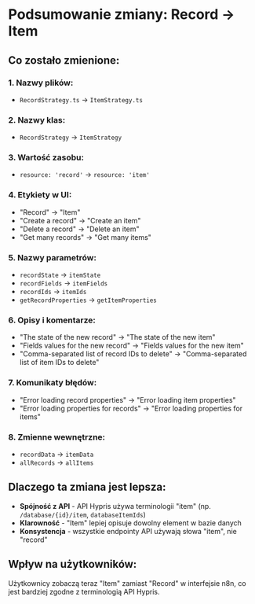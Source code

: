 # Podsumowanie zmiany: Record → Item

## Co zostało zmienione:

### 1. **Nazwy plików:**
- `RecordStrategy.ts` → `ItemStrategy.ts`

### 2. **Nazwy klas:**
- `RecordStrategy` → `ItemStrategy`

### 3. **Wartość zasobu:**
- `resource: 'record'` → `resource: 'item'`

### 4. **Etykiety w UI:**
- "Record" → "Item"
- "Create a record" → "Create an item"
- "Delete a record" → "Delete an item"
- "Get many records" → "Get many items"

### 5. **Nazwy parametrów:**
- `recordState` → `itemState`
- `recordFields` → `itemFields`
- `recordIds` → `itemIds`
- `getRecordProperties` → `getItemProperties`

### 6. **Opisy i komentarze:**
- "The state of the new record" → "The state of the new item"
- "Fields values for the new record" → "Fields values for the new item"
- "Comma-separated list of record IDs to delete" → "Comma-separated list of item IDs to delete"

### 7. **Komunikaty błędów:**
- "Error loading record properties" → "Error loading item properties"
- "Error loading properties for records" → "Error loading properties for items"

### 8. **Zmienne wewnętrzne:**
- `recordData` → `itemData`
- `allRecords` → `allItems`

## Dlaczego ta zmiana jest lepsza:
- **Spójność z API** - API Hypris używa terminologii "item" (np. `/database/{id}/item`, `databaseItemIds`)
- **Klarowność** - "Item" lepiej opisuje dowolny element w bazie danych
- **Konsystencja** - wszystkie endpointy API używają słowa "item", nie "record"

## Wpływ na użytkowników:
Użytkownicy zobaczą teraz "Item" zamiast "Record" w interfejsie n8n, co jest bardziej zgodne z terminologią API Hypris.
